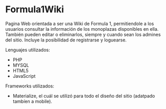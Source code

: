 # Formula1Wiki

Pagina Web orientada a ser una Wiki de Formula 1, permitiendole a los usuarios consultar la información de los monoplazas disponibles en ella. También pueden editar o eliminarlos, siempre y cuando sean los admines del sitio. Incluye la posibilidad de registrarse y loguearse. 

Lenguajes utilizados:

- PHP
- MYSQL
- HTML5
- JavaScript

Frameworks utilizados:

- Materialize, el cuál se utilizó para todo el diseño del sitio (adatpado tambíen a mobile). 
